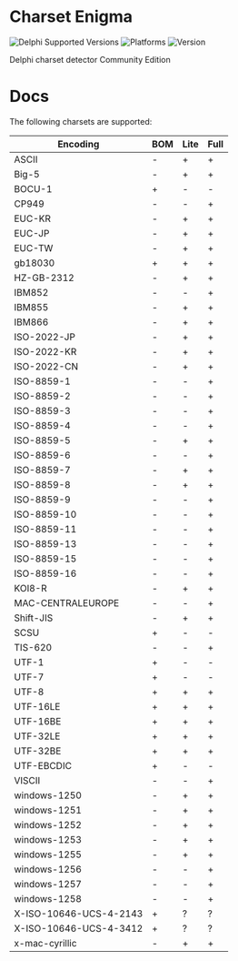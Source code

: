 # Charset Enigma
![Delphi Supported Versions](https://img.shields.io/badge/Delphi%20Supported%20Versions-XE3..10.3%20Rio-blue.svg)
![Platforms](https://img.shields.io/badge/Platforms-Windows,%20Android,%20iOs,%20MacOS,%20Linux-green.svg)
![Version](https://img.shields.io/badge/dynamic/json?color=blue&label=Version&query=%24.version&url=https%3A%2F%2Fraw.githubusercontent.com%2Fms301%2Fcharset-enigma%2Fmaster%2Fboss.json)

Delphi charset detector Community Edition
# Docs
The following charsets are supported:

|    Encoding            | BOM      | Lite     | Full     |
| ---------------------- | -------- | -------- | -------- |
| ASCII                  | -        | +        | +        |
| Big-5                  | -        | +        | +        |
| BOCU-1                 | +        | -        | -        |
| CP949                  | -        | -        | +        |
| EUC-KR                 | -        | +        | +        |
| EUC-JP                 | -        | +        | +        |
| EUC-TW                 | -        | +        | +        |
| gb18030                | +        | +        | +        |    
| HZ-GB-2312             | -        | +        | +        |
| IBM852                 | -        | -        | +        |
| IBM855                 | -        | +        | +        |
| IBM866                 | -        | +        | +        |
| ISO-2022-JP            | -        | +        | +        |
| ISO-2022-KR            | -        | +        | +        |
| ISO-2022-CN            | -        | +        | +        |
| ISO-8859-1             | -        | -        | +        |
| ISO-8859-2             | -        | -        | +        |
| ISO-8859-3             | -        | -        | +        |
| ISO-8859-4             | -        | -        | +        |
| ISO-8859-5             | -        | +        | +        |
| ISO-8859-6             | -        | -        | +        |
| ISO-8859-7             | -        | +        | +        |
| ISO-8859-8             | -        | +        | +        |
| ISO-8859-9             | -        | -        | +        |
| ISO-8859-10            | -        | -        | +        |
| ISO-8859-11            | -        | -        | +        |
| ISO-8859-13            | -        | -        | +        |
| ISO-8859-15            | -        | -        | +        |
| ISO-8859-16            | -        | -        | +        |
| KOI8-R                 | -        | +        | +        |
| MAC-CENTRALEUROPE      | -        | -        | +        |
| Shift-JIS              | -        | +        | +        |
| SCSU                   | +        | -        | -        |
| TIS-620                | -        | -        | +        |
| UTF-1                  | +        | -        | -        |
| UTF-7                  | +        | -        | -        |
| UTF-8                  | +        | +        | +        |
| UTF-16LE               | +        | +        | +        |
| UTF-16BE               | +        | +        | +        |
| UTF-32LE               | +        | +        | +        |
| UTF-32BE               | +        | +        | +        |
| UTF-EBCDIC             | +        | -        | -        |
| VISCII                 | -        | -        | +        |
| windows-1250           | -        | +        | +        |
| windows-1251           | -        | +        | +        |
| windows-1252           | -        | +        | +        |
| windows-1253           | -        | +        | +        |
| windows-1255           | -        | +        | +        |
| windows-1256           | -        | -        | +        |
| windows-1257           | -        | -        | +        |
| windows-1258           | -        | -        | +        |
| X-ISO-10646-UCS-4-2143 | +        | ?        | ?        |
| X-ISO-10646-UCS-4-3412 | +        | ?        | ?        |
| x-mac-cyrillic         | -        | +        | +        |

